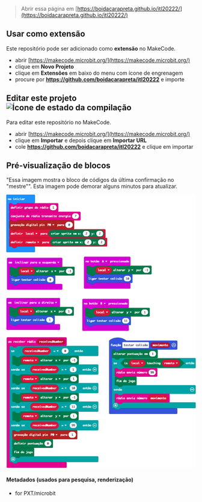 > Abrir essa página em [https://boidacarapreta.github.io/itl20222/](https://boidacarapreta.github.io/itl20222/)

## Usar como extensão

Este repositório pode ser adicionado como **extensão** no MakeCode.

- abrir [https://makecode.microbit.org/](https://makecode.microbit.org/)
- clique em **Novo Projeto**
- clique em **Extensões** em baixo do menu com ícone de engrenagem
- procure por **https://github.com/boidacarapreta/itl20222** e importe

## Editar este projeto ![Ícone de estado da compilação](https://github.com/boidacarapreta/itl20222/workflows/MakeCode/badge.svg)

Para editar este repositório no MakeCode.

- abrir [https://makecode.microbit.org/](https://makecode.microbit.org/)
- clique em **Importar** e depois clique em **Importar URL**
- cole **https://github.com/boidacarapreta/itl20222** e clique em importar

## Pré-visualização de blocos

"Essa imagem mostra o bloco de códigos da última confirmação no "mestre"".
Esta imagem pode demorar alguns minutos para atualizar.

![Uma visão renderizada dos blocos](https://github.com/boidacarapreta/itl20222/raw/aulas/.github/makecode/blocks.png)

#### Metadados (usados para pesquisa, renderização)

- for PXT/microbit
<script src="https://makecode.com/gh-pages-embed.js"></script><script>makeCodeRender("{{ site.makecode.home_url }}", "{{ site.github.owner_name }}/{{ site.github.repository_name }}");</script>
